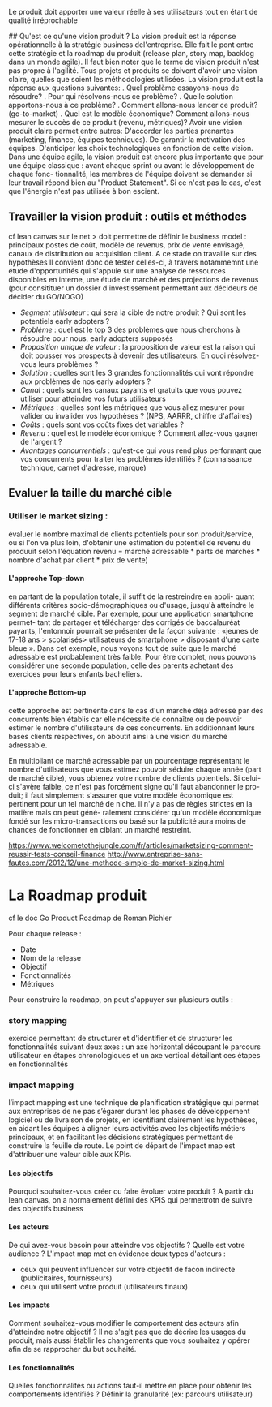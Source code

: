 
Le produit doit apporter une valeur réelle à ses utilisateurs tout en étant de qualité irréprochable

## Qu'est ce qu'une vision produit ?
La vision produit est la réponse opérationnelle à la stratégie business del'entreprise.
Elle fait le pont entre cette stratégie et la roadmap du produit (release plan, story
map, backlog dans un monde agile). Il faut bien noter que le terme de vision produit
n'est pas propre à l'agilité. Tous projets et produits se doivent d'avoir une vision
claire, quelles que soient les méthodologies utilisées.
La vision produit est la réponse aux questions suivantes:
. Quel problème essayons-nous de résoudre?
. Pour qui résolvons-nous ce problème?
. Quelle solution apportons-nous à ce problème?
. Comment allons-nous lancer ce produit? (go-to-market)
. Quel est le modèle économique?
Comment allons-nous mesurer le succès de ce produit (revenu, métriques)?
Avoir une vision produit claire permet entre autres:
D'accorder les parties prenantes (marketing, finance, équipes techniques).
De garantir la motivation des équipes.
D'anticiper les choix technologiques en fonction de cette vision.
Dans une équipe agile, la vision produit est encore plus importante que pour une
équipe classique : avant chaque sprint ou avant le développement de chaque fonc-
tionnalité, les membres de l'équipe doivent se demander si leur travail répond bien
au "Product Statement". Si ce n'est pas le cas, c'est que l'énergie n'est pas utilisée à
bon escient.

## Travailler la vision produit : outils et méthodes

cf lean canvas sur le net > doit permettre de définir le business model : principaux postes de coût, modèle de revenus, prix de vente envisagé, canaux de distribution ou acquisition client.
A ce stade on travaille sur des hypothèses Il convient donc de tester celles-ci, à travers notammemnt une étude d'opportunités qui s'appuie sur une analyse de ressources disponibles en interne, une étude de marché et des projections de revenus (pour consitituer un dossier d'investissement permettant aux décideurs de décider du GO/NOGO)


- _Segment utilisateur_ : qui sera la cible de notre produit ? Qui sont les potentiels early adopters ?
- _Problème_ : quel est le top 3 des problèmes que nous cherchons à résoudre pour nous, early adopters supposés
- _Proposition unique de valeur_ : la proposition de valeur est la raison qui doit pousser vos prospects à devenir des utilisateurs. En quoi résolvez-vous leurs problèmes ?
- _Solution_ : quelles sont les 3 grandes fonctionnalités qui vont répondre aux problèmes de nos early adopters ?
- _Canal_ : quels sont les canaux payants et gratuits que vous pouvez utiliser pour atteindre vos futurs utilisateurs
- _Métriques_ : quelles sont les métriques que vous allez mesurer pour valider ou invalider vos hypothèses ? (NPS, AARRR, chiffre d'affaires)
- _Coûts_ : quels sont vos coûts fixes det variables ?
- _Revenu_ : quel est le modèle économique ? Comment allez-vous gagner de l'argent ?
- _Avantages concurrentiels_ : qu'est-ce qui vous rend plus performant que vos concurrents pour traiter les problèmes identifiés ? (connaissance technique, carnet d'adresse, marque)
  

## Evaluer la taille du marché cible

### Utiliser le market sizing : 

évaluer le nombre maximal de clients potentiels pour son produit/service, ou si l'on va plus loin, d'obtenir une estimation du potentiel de revenu du produuit selon l'équation revenu = marché adressable * parts de marchés * nombre d'achat par client * prix de vente)

#### L'approche Top-down

en partant de la population totale, il suffit de la restreindre en appli-
quant différents critères socio-démographiques ou d'usage, jusqu'à atteindre le
segment de marché cible. Par exemple, pour une application smartphone permet-
tant de partager et télécharger des corrigés de baccalauréat payants, l'entonnoir
pourrait se présenter de la façon suivante : «jeunes de 17-18 ans > scolarisés>
utilisateurs de smartphone > disposant d'une carte bleue ». Dans cet exemple,
nous voyons tout de suite que le marché adressable est probablement très faible.
Pour être complet, nous pouvons considérer une seconde population, celle des
parents achetant des exercices pour leurs enfants bacheliers.

#### L'approche Bottom-up

cette approche est pertinente dans le cas d'un marché déjà adressé par des concurrents bien établis car elle nécessite de connaître ou de pouvoir
estimer le nombre d'utilisateurs de ces concurrents. En additionnant leurs bases
clients respectives, on aboutit ainsi à une vision du marché adressable. 

En multipliant ce marché adressable par un pourcentage représentant le nombre
d'utilisateurs que vous estimez pouvoir séduire chaque année (part de marché cible),
vous obtenez votre nombre de clients potentiels.
Si celui-ci s'avère faible, ce n'est pas forcément signe qu'il faut abandonner le pro-
duit; il faut simplement s'assurer que votre modèle économique est pertinent pour
un tel marché de niche. Il n'y a pas de règles strictes en la matière mais on peut géné-
ralement considérer qu'un modèle économique fondé sur les micro-transactions ou basé sur la publicité aura moins de 
chances de fonctionner en ciblant un marché restreint.

https://www.welcometothejungle.com/fr/articles/marketsizing-comment-reussir-tests-conseil-finance
http://www.entreprise-sans-fautes.com/2012/12/une-methode-simple-de-market-sizing.html

# La Roadmap produit

cf le doc Go Product Roadmap de Roman Pichler

Pour chaque release : 

- Date
- Nom de la release
- Objectif
- Fonctionnalités
- Métriques

Pour construire la roadmap, on peut s'appuyer sur plusieurs outils : 

### story mapping
exercice permettant de structurer et d'identifier et de structurer les fonctionnalités suivant deux axes :  un axe horizontal découpant le parcours utilisateur en étapes chronologiques et un axe vertical détaillant ces étapes en fonctionnalités

### impact mapping
l’impact mapping est une technique de planification stratégique qui permet aux entreprises de ne pas s’égarer durant les phases de développement logiciel ou de livraison de projets, en identifiant clairement les hypothèses, en aidant les équipes à aligner leurs activités avec les objectifs métiers principaux, et en facilitant les décisions stratégiques permettant de construire la feuille de route.
Le point de départ de l'impact map est d'attribuer une valeur cible aux KPIs.

#### Les objectifs 

Pourquoi souhaitez-vous créer ou faire évoluer votre produit ? A partir du lean canvas, on a normalement défini des KPIS qui permettrotn de suivre des objectifs business 

#### Les acteurs
De qui avez-vous besoin pour atteindre vos objectifs ? Quelle est votre audience ? L'impact map met en évidence deux types d'acteurs : 
- ceux qui peuvent influencer sur votre objectif de facon indirecte (publicitaires, fournisseurs)
- ceux qui utilisent votre produit (utilisateurs finaux)

#### Les impacts
Comment souhaitez-vous modifier le comportement des acteurs afin d'atteindre notre objectif ? Il ne s'agit pas que de décrire les usages du produit, mais aussi établir les changements que vous souhaitez y opérer afin de se rapprocher du but souhaité.

#### Les fonctionnalités
Quelles fonctionnalités ou actions faut-il mettre en place pour obtenir les comportements identifiés ? Définir la granularité (ex: parcours utilisateur)

